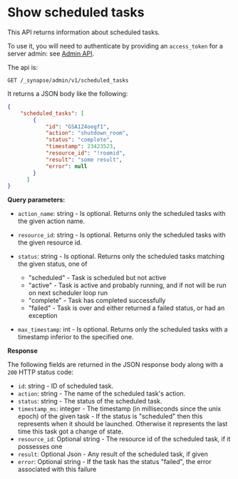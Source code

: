 # Show scheduled tasks

This API returns information about scheduled tasks.

To use it, you will need to authenticate by providing an `access_token`
for a server admin: see [Admin API](../usage/administration/admin_api/).

The api is:
```
GET /_synapse/admin/v1/scheduled_tasks
```

It returns a JSON body like the following:

```json
{
    "scheduled_tasks": [
        {
            "id": "GSA124oegf1",
            "action": "shutdown_room",
            "status": "complete",
            "timestamp": 23423523,
            "resource_id": "!roomid",
            "result": "some result",
            "error": null
        }
      ]
}
```

**Query parameters:**

* `action_name`: string - Is optional. Returns only the scheduled tasks with the given action name.
* `resource_id`: string - Is optional. Returns only the scheduled tasks with the given resource id.
* `status`: string - Is optional. Returns only the scheduled tasks matching the given status, one of
    - "scheduled" - Task is scheduled but not active
    - "active" - Task is active and probably running, and if not will be run on next scheduler loop run
    - "complete" - Task has completed successfully
    - "failed" - Task is over and either returned a failed status, or had an exception

* `max_timestamp`: int - Is optional. Returns only the scheduled tasks with a timestamp inferior to the specified one.

**Response**

The following fields are returned in the JSON response body along with a `200` HTTP status code:

* `id`: string - ID of scheduled task.
* `action`: string - The name of the scheduled task's action.
* `status`: string - The status of the scheduled task.
* `timestamp_ms`: integer - The timestamp (in milliseconds since the unix epoch) of the given task - If the status is "scheduled" then this represents when it should be launched.
  Otherwise it represents the last time this task got a change of state.
* `resource_id`: Optional string - The resource id of the scheduled task, if it possesses one
* `result`: Optional Json - Any result of the scheduled task, if given
* `error`: Optional string - If the task has the status "failed", the error associated with this failure
